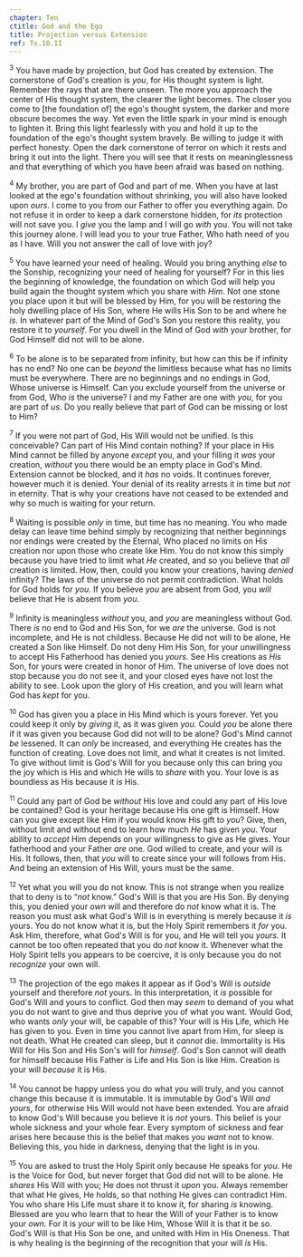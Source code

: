 ```yaml
---
chapter: Ten
ctitle: God and the Ego
title: Projection versus Extension
ref: Tx.10.II
---
```


<sup>3</sup> You have made by projection, but God has created by extension. The
cornerstone of God's creation is *you*, for His thought system is light.
Remember the rays that are there unseen. The more you approach the
center of His thought system, the clearer the light becomes. The closer
you come to \[the foundation of\] the ego's thought system, the darker
and more obscure becomes the way. Yet even the little spark in your mind
is enough to lighten it. Bring this light fearlessly with you and hold
it up to the foundation of the ego's thought system bravely. Be willing
to judge it with perfect honesty. Open the dark cornerstone of terror on
which it rests and bring it out into the light. There you will see that
it rests on meaninglessness and that everything of which you have been
afraid was based on nothing.

<sup>4</sup> My brother, you are part of God and part of me. When you have at last
looked at the ego's foundation without shrinking, you will also have
looked upon *ours*. I come to you from our Father to offer you
everything again. Do not refuse it in order to keep a dark cornerstone
hidden, for *its* protection will not save you. I *give* you the lamp
and I will go *with* you. You will not take this journey alone. I will
lead you to your true Father, Who hath need of you as I have. Will you
not answer the call of love with joy?

<sup>5</sup> You have learned your need of healing. Would you bring anything *else*
to the Sonship, recognizing your need of healing for yourself? For in
this lies the beginning of knowledge, the foundation on which God will
help you build again the thought system which you share with *Him*. Not
one stone you place upon it but will be blessed by Him, for you will be
restoring the holy dwelling place of His Son, where He wills His Son to
be and where he *is*. In whatever part of the Mind of God's Son you
restore this reality, you restore it to *yourself*. For you dwell in the
Mind of God *with* your brother, for God Himself did not will to be
alone.

<sup>6</sup> To be alone is to be separated from infinity, but how can this be if
infinity has no end? No one can be *beyond* the limitless because what
has no limits must be everywhere. There are no beginnings and no endings
in God, Whose universe is Himself. Can you exclude yourself from the
universe or from God, Who *is* the universe? I and my Father are one
with *you*, for you are part of *us*. Do you really believe that part of
God can be missing or lost to Him?

<sup>7</sup> If you were not part of God, His Will would not be unified. Is this
conceivable? Can part of His Mind contain nothing? If your place in His
Mind cannot be filled by anyone *except* you, and your filling it *was*
your creation, *without* you there would be an empty place in God's
Mind. Extension cannot be blocked, and it *has* no voids. It continues
forever, however much it is denied. Your denial of its reality arrests
it in time but *not* in eternity. That is why your creations have not
ceased to be extended and why so much is waiting for your return.

<sup>8</sup> Waiting is possible *only* in time, but time has no meaning. You who
made delay can leave time behind simply by recognizing that neither
beginnings nor endings were created by the Eternal, Who placed no limits
on His creation nor upon those who create like Him. You do not know this
simply because you have tried to limit what *He* created, and so you
believe that *all* creation is limited. How, then, could you know your
creations, having *denied* infinity? The laws of the universe do not
permit contradiction. What holds for God holds for *you*. If you believe
*you* are absent from God, you *will* believe that He is absent from
*you*.

<sup>9</sup> Infinity is meaningless *without* you, and *you* are meaningless
without God. There *is* no end to God and His Son, for we *are* the
universe. God is not incomplete, and He is not childless. Because He did
not will to be alone, He created a Son like Himself. Do not deny Him His
Son, for your unwillingness to accept His Fatherhood has denied you
*yours*. See His creations as *His* Son, for yours were created in honor
of Him. The universe of love does not stop because you do not see it,
and your closed eyes have not lost the ability to see. Look upon the
glory of His creation, and you will learn what God has *kept* for you.

<sup>10</sup> God has given you a place in His Mind which is yours forever. Yet you
could keep it only by *giving* it, as it was given *you.* Could *you* be
alone there if it was given you because God did not will to be alone?
God's Mind cannot *be* lessened. It can *only* be increased, and
everything He creates has the function of creating. Love does not limit,
and what it creates is not limited. To give without limit is God's Will
for you because only this can bring you the joy which is His and which
He wills to *share* with you. Your love is as boundless as His because
it *is* His.

<sup>11</sup> Could any part of God be *without* His love and could any part of His
love be contained? God is your heritage because His one gift is Himself.
How can you give except like Him if you would know His gift to *you*?
Give, then, without limit and without end to learn how much *He* has
given *you*. Your ability to *accept* Him depends on your willingness to
give as He gives. Your fatherhood and your Father *are* one. God willed
to create, and your will is His. It follows, then, that *you* will to
create since your will follows from His. And being an extension of His
Will, yours must be the same.

<sup>12</sup> Yet what you will you do not know. This is not strange when you
realize that to deny is to “*not* know.” God's Will is that you are His
Son. By denying this, you denied your *own* will and therefore do *not*
know what it is. The reason you must ask what God's Will is in
everything is merely because it *is* yours. You do not know what it is,
but the Holy Spirit remembers it *for* you. Ask Him, therefore, what
God's Will is for you, and He will tell you *yours.* It cannot be too
often repeated that you do *not* know it. Whenever what the Holy Spirit
tells you appears to be coercive, it is only because you do not
*recognize* your own will.

<sup>13</sup> The projection of the ego makes it appear as if God's Will is
*outside* yourself and therefore *not* yours. In this interpretation, it
*is* possible for God's Will and yours to conflict. God then may *seem*
to demand of you what you do not want to give and thus deprive you of
what you want. Would God, who wants *only* your will, be capable of
this? Your will is His Life, which He has given to you. Even in time you
cannot live apart from Him, for sleep is not death. What He created can
sleep, but it *cannot* die. Immortality is His Will for His Son and His
Son's will for *himself*. God's Son cannot will death for himself
because His Father is Life and His Son is like Him. Creation is your
will *because* it is His.

<sup>14</sup> You cannot be happy unless you do what you will truly, and you cannot
change this because it is immutable. It is immutable by God's Will *and
yours*, for otherwise His Will would not have been extended. You are
afraid to know God's Will because you believe it is *not* yours. This
belief is your whole sickness and your whole fear. Every symptom of
sickness and fear arises here because this is the belief that makes you
*want* not to know. Believing this, you hide in darkness, denying that
the light is in you.

<sup>15</sup> You are asked to trust the Holy Spirit only because He speaks for
*you*. He is the Voice for God, but never forget that God did not will
to be alone. He *shares* His Will with you; He does not thrust it *upon*
you. Always remember that what He gives, He holds, so that nothing He
gives can contradict Him. You who share His Life must share it to know
it, for sharing *is* knowing. Blessed are you who learn that to hear the
Will of your Father is to know your *own.* For it is *your* will to be
like Him, Whose Will it is that it be so. God's Will is that His Son be
one, and united with Him in His Oneness. That is why healing is the
beginning of the recognition that your will *is* His.

